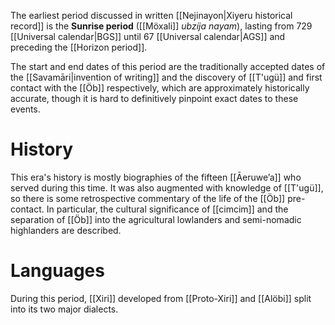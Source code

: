 The earliest period discussed in written [[Nejinayon|Xiyeru historical record]] is the **Sunrise period** ([[Möxali]] *ubzíja nayam*), lasting from 729 [[Universal calendar|BGS]] until 67 [[Universal calendar|AGS]] and preceding the [[Horizon period]].

The start and end dates of this period are the traditionally accepted dates of the [[Savamāri|invention of writing]] and the discovery of [[T'ugü]] and first contact with the [[Öb]] respectively, which are approximately historically accurate, though it is hard to definitively pinpoint exact dates to these events.
# History
This era's history is mostly biographies of the fifteen [[Āeruweʼa]] who served during this time. It was also augmented with knowledge of [[T'ugü]], so there is some retrospective commentary of the life of the [[Öb]] pre-contact. In particular, the cultural significance of [[cimcim]] and the separation of [[Öb]] into the agricultural lowlanders and semi-nomadic highlanders are described.
# Languages
During this period, [[Xiri]] developed from [[Proto-Xiri]] and [[Alöbi]] split into its two major dialects.